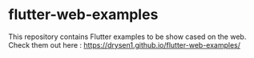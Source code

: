 # flutter-web-examples
This repository contains Flutter examples to be show cased on the web. 
Check them out here : <https://drysen1.github.io/flutter-web-examples/>
